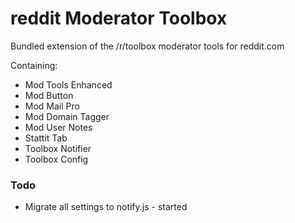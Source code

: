 reddit Moderator Toolbox
========================

Bundled extension of the /r/toolbox moderator tools for reddit.com 

Containing: 
- Mod Tools Enhanced
- Mod Button
- Mod Mail Pro
- Mod Domain Tagger
- Mod User Notes
- Stattit Tab
- Toolbox Notifier
- Toolbox Config 


### Todo

- Migrate all settings to notify.js - started
